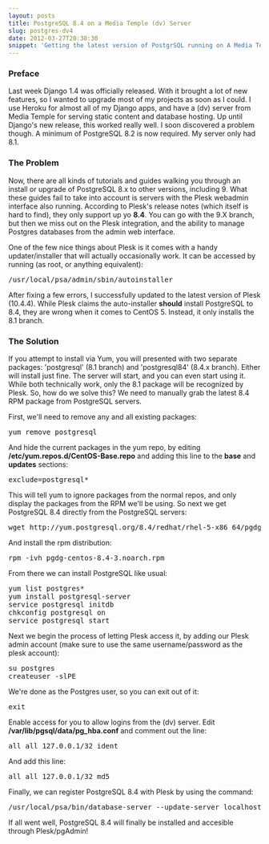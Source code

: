 ```yaml
---
layout: posts
title: PostgreSQL 8.4 on a Media Temple (dv) Server
slug: postgres-dv4
date: 2012-03-27T20:30:30
snippet: 'Getting the latest version of PostgrSQL running on A Media Temple (dv) Server'
---
```


### Preface

Last week Django 1.4 was officially released. With it brought a lot of new features, so I wanted to upgrade most of my projects as soon as I could. I use Heroku for almost all of my Django apps, and have a (dv) server from Media Temple for serving static content and database hosting. Up until Django's new release, this worked really well. I soon discovered a problem though. A minimum of PostgreSQL 8.2 is now required. My server only had 8.1.

### The Problem

Now, there are all kinds of tutorials and guides walking you through an install or upgrade of PostgreSQL 8.x to other versions, including 9. What these guides fail to take into account is servers with the Plesk webadmin interface also running. According to Plesk's release notes (which itself is hard to find), they only support up yo __8.4__. You can go with the 9.X branch, but then we miss out on the Plesk integration, and the ability to manage Postgres databases from the admin web interface.

One of the few nice things about Plesk is it comes with a handy updater/installer that will actually occasionally work. It can be accessed by running (as root, or anything equivalent):

<pre class="terminal">/usr/local/psa/admin/sbin/autoinstaller</pre>

After fixing a few errors, I successfully updated to the latest version of Plesk (10.4.4). While Plesk claims the auto-installer <strong>should</strong> install PostgreSQL to 8.4, they are wrong when it comes to CentOS 5. Instead, it only installs the 8.1 branch.

### The Solution

If you attempt to install via Yum, you will presented with two separate packages: 'postgresql' (8.1 branch) and 'postgresql84' (8.4.x branch). Either will install just fine. The server will start, and you can even start using it. While both technically work, only the 8.1 package will be recognized by Plesk. So, how do we solve this? We need to manually grab the latest 8.4 RPM package from PostgreSQL servers.

First, we'll need to remove any and all existing packages:

<pre class="terminal">yum remove postgresql</pre>

And hide the current packages in the yum repo, by editing <strong>/etc/yum.repos.d/CentOS-Base.repo</strong> and adding this line to the <strong>base</strong> and <strong>updates</strong> sections:

<pre class="terminal">exclude=postgresql*</pre>

This will tell yum to ignore packages from the normal repos, and only display the packages from the <span class="caps">RPM</span> we'll be using. So next we get PostgreSQL 8.4 directly from the PostgreSQL servers:

<pre class="terminal">wget http://yum.postgresql.org/8.4/redhat/rhel-5-x86_64/pgdg-centos-8.4-3.noarch.rpm</pre>

And install the rpm distribution:

<pre class="terminal">rpm -ivh pgdg-centos-8.4-3.noarch.rpm</pre>

From there we can install PostgreSQL like usual:

<pre class="terminal">
yum list postgres*
yum install postgresql-server
service postgresql initdb
chkconfig postgresql on
service postgresql start
</pre>

Next we begin the process of letting Plesk access it, by adding our Plesk admin account (make sure to use the same username/password as the plesk account):

<pre class="terminal">
su postgres
createuser -slPE
</pre>

We're done as the Postgres user, so you can exit out of it:

<pre class="terminal">exit</pre>

Enable access for you to allow logins from the (dv) server. Edit <strong>/var/lib/pgsql/data/pg_hba.conf</strong> and comment out the line:
<pre class="terminal">all all 127.0.0.1/32 ident</pre>

And add this line:
<pre class="terminal">all all 127.0.0.1/32 md5</pre>

Finally, we can register PostgreSQL 8.4 with Plesk by using the command:

<pre class="terminal">
/usr/local/psa/bin/database-server --update-server localhost:5432 -type postgresql -admin admin -passwd `cat /etc/psa/.psa.shadow` &amp;&amp; service psa restart</pre>

If all went well, PostgreSQL 8.4 will finally be installed and accesible through Plesk/pgAdmin!
